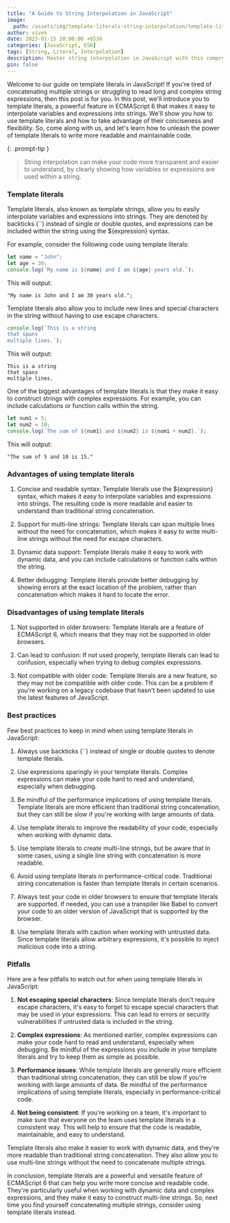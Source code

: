 ```yaml
---
title: "A Guide to String Interpolation in JavaScript"
image:
  path: /assets/img/template-literals-string-interpolation/template-literals-string-interpolation-p.png
author: vivek
date: 2023-01-15 20:00:00 +0530
categories: [JavaScript, ES6]
tags: [String, Literal, Interpolation]
description: Master string interpolation in JavaScript with this comprehensive guide. Learn how to embed expressions within string literals and improve the readability of your code.
pin: false
---
```


Welcome to our guide on template literals in JavaScript! If you're tired of concatenating multiple strings or struggling to read long and complex string expressions, then this post is for you. In this post, we'll introduce you to template literals, a powerful feature in ECMAScript 6 that makes it easy to interpolate variables and expressions into strings. We'll show you how to use template literals and how to take advantage of their conciseness and flexibility. So, come along with us, and let's learn how to unleash the power of template literals to write more readable and maintainable code.

>

{: .prompt-tip }

> String interpolation can make your code more transparent and easier to understand, by clearly showing how variables or expressions are used within a string.

### Template literals

Template literals, also known as template strings, allow you to easily interpolate variables and expressions into strings. They are denoted by backticks (``) instead of single or double quotes, and expressions can be included within the string using the ${expression} syntax.

For example, consider the following code using template literals:

```javascript
let name = "John";
let age = 30;
console.log(`My name is ${name} and I am ${age} years old.`);
```

This will output:

```console
"My name is John and I am 30 years old.";
```

Template literals also allow you to include new lines and special characters in the string without having to use escape characters.

```javascript
console.log(`This is a string
that spans
multiple lines.`);
```

This will output:

```console
This is a string
that spans
multiple lines.
```

One of the biggest advantages of template literals is that they make it easy to construct strings with complex expressions. For example, you can include calculations or function calls within the string.

```javascript
let num1 = 5;
let num2 = 10;
console.log(`The sum of ${num1} and ${num2} is ${num1 + num2}.`);
```

This will output:

```console
"The sum of 5 and 10 is 15."
```

### Advantages of using template literals

1. Concise and readable syntax: Template literals use the ${expression} syntax, which makes it easy to interpolate variables and expressions into strings. The resulting code is more readable and easier to understand than traditional string concatenation.

2. Support for multi-line strings: Template literals can span multiple lines without the need for concatenation, which makes it easy to write multi-line strings without the need for escape characters.

3. Dynamic data support: Template literals make it easy to work with dynamic data, and you can include calculations or function calls within the string.

4. Better debugging: Template literals provide better debugging by showing errors at the exact location of the problem, rather than concatenation which makes it hard to locate the error.

### Disadvantages of using template literals

1. Not supported in older browsers: Template literals are a feature of ECMAScript 6, which means that they may not be supported in older browsers.

2. Can lead to confusion: If not used properly, template literals can lead to confusion, especially when trying to debug complex expressions.

3. Not compatible with older code: Template literals are a new feature, so they may not be compatible with older code. This can be a problem if you're working on a legacy codebase that hasn't been updated to use the latest features of JavaScript.

### Best practices

Few best practices to keep in mind when using template literals in JavaScript:

1. Always use backticks (``) instead of single or double quotes to denote template literals.

2. Use expressions sparingly in your template literals. Complex expressions can make your code hard to read and understand, especially when debugging.

3. Be mindful of the performance implications of using template literals. Template literals are more efficient than traditional string concatenation, but they can still be slow if you're working with large amounts of data.

4. Use template literals to improve the readability of your code, especially when working with dynamic data.

5. Use template literals to create multi-line strings, but be aware that in some cases, using a single line string with concatenation is more readable.

6. Avoid using template literals in performance-critical code. Traditional string concatenation is faster than template literals in certain scenarios.

7. Always test your code in older browsers to ensure that template literals are supported. If needed, you can use a transpiler like Babel to convert your code to an older version of JavaScript that is supported by the browser.

8. Use template literals with caution when working with untrusted data. Since template literals allow arbitrary expressions, it's possible to inject malicious code into a string.

### Pitfalls

Here are a few pitfalls to watch out for when using template literals in JavaScript:

1. **Not escaping special characters**: Since template literals don't require escape characters, it's easy to forget to escape special characters that may be used in your expressions. This can lead to errors or security vulnerabilities if untrusted data is included in the string.

2. **Complex expressions**: As mentioned earlier, complex expressions can make your code hard to read and understand, especially when debugging. Be mindful of the expressions you include in your template literals and try to keep them as simple as possible.

3. **Performance issues**: While template literals are generally more efficient than traditional string concatenation, they can still be slow if you're working with large amounts of data. Be mindful of the performance implications of using template literals, especially in performance-critical code.

4. **Not being consistent**: If you're working on a team, it's important to make sure that everyone on the team uses template literals in a consistent way. This will help to ensure that the code is readable, maintainable, and easy to understand.

Template literals also make it easier to work with dynamic data, and they're more readable than traditional string concatenation. They also allow you to use multi-line strings without the need to concatenate multiple strings.

In conclusion, template literals are a powerful and versatile feature of ECMAScript 6 that can help you write more concise and readable code. They're particularly useful when working with dynamic data and complex expressions, and they make it easy to construct multi-line strings. So, next time you find yourself concatenating multiple strings, consider using template literals instead.
